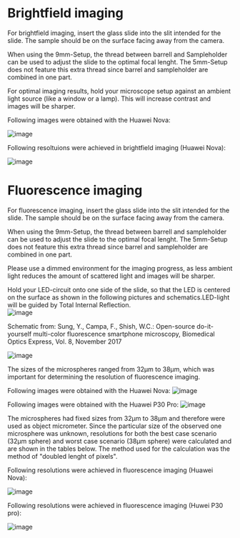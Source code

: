 # Brightfield imaging

For brightfield imaging, insert the glass slide into the slit intended for the slide. 
The sample should be on the surface facing away from the camera. 

When using the 9mm-Setup, the thread between barrell and Sampleholder can be used to adjust the slide to the optimal focal lenght. 
The 5mm-Setup does not feature this extra thread since barrel and sampleholder are combined in one part. 

For optimal imaging results, hold your microscope setup against an ambient light source (like a window or a lamp). This will increase contrast and images will be sharper.

Following images were obtained with the Huawei Nova:

![image](https://user-images.githubusercontent.com/58549170/111808656-802fe980-88d4-11eb-8fb1-70a97a143acb.png)


Following resoltuions were achieved in brightfield imaging (Huawei Nova):

![image](https://user-images.githubusercontent.com/58549170/114857230-54772500-9de8-11eb-98d3-2ee54002f80e.png)





# Fluorescence imaging

For fluorescence imaging, insert the glass slide into the slit intended for the slide. 
The sample should be on the surface facing away from the camera. 

When using the 9mm-Setup, the thread between barrell and sampleholder can be used to adjust the slide to the optimal focal lenght. 
The 5mm-Setup does not feature this extra thread since barrel and sampleholder are combined in one part. 

Please use a dimmed environment for the imaging progress, as less ambient light reduces the amount of scattered light and images will be sharper.

Hold your LED-circuit onto one side of the slide, so that the LED is centered on the surface as shown in the following pictures and schematics.LED-light will be guided by Total Internal Reflection.  
![image](https://user-images.githubusercontent.com/58549170/111811531-6b088a00-88d7-11eb-9411-250b065bc76b.png)

Schematic from: Sung, Y., Campa, F., Shish, W.C.: Open-source do-it-yourself multi-color fluorescence smartphone microscopy, Biomedical Optics Express, Vol. 8, November 2017

![image](https://user-images.githubusercontent.com/58549170/111810841-bb331c80-88d6-11eb-9e74-58b2c9f9c7bf.png)

The sizes of the microspheres ranged from 32µm to 38µm, which was important for determining the resolution of fluorescence imaging.

Following images were obtained with the Huawei Nova:
![image](https://user-images.githubusercontent.com/58549170/111811835-c5a1e600-88d7-11eb-8dc1-f20176f3e3fc.png)


Following images were obtained with the Huawei P30 Pro:
![image](https://user-images.githubusercontent.com/58549170/111812108-0e599f00-88d8-11eb-843b-f761433af32b.png)

The microspheres had fixed sizes from 32µm to 38µm and therefore were used as object micrometer. Since the particular size of the observed one microsphere was unknown, resolutions for both the best case scenario (32µm sphere) and worst case scenario (38µm sphere) were calculated and are shown in the tables below.
The method used for the calculation was the method of "doubled lenght of pixels".

Following resolutions were achieved in fluorescence imaging (Huawei Nova):

![image](https://user-images.githubusercontent.com/58549170/114858916-5b9f3280-9dea-11eb-8f40-d72e52fcf60b.png)

Following resolutions were achieved in fluorescence imaging (Huwei P30 pro):

![image](https://user-images.githubusercontent.com/58549170/114859296-d700e400-9dea-11eb-80b4-aef39c4a18fe.png)
